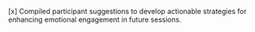 [x] Compiled participant suggestions to develop actionable strategies for enhancing emotional engagement in future sessions.